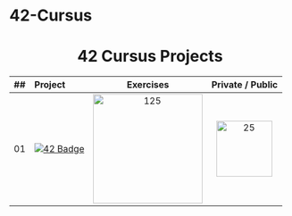 # 42-Cursus

<h1 align="center"> 42 Cursus Projects </h1>

| ## | Project | Exercises | Private / Public |
|:----:|:-----------------------------------|:------------------:|:------------------:|
| 01 |<a href="https://github.com/facetint/42-libft"><img src="https://github.com/facetint/42-Project-Badges/blob/main/libftm.png" alt="42 Badge" style="max-width: 100%;"></a>| <img width="196" alt="125" src="https://github.com/facetint/facetint/assets/112881823/ec5c5490-5337-4f92-9aba-c0a6f7f2dc8d">|<img width="100" alt="25" src="https://github.com/facetint/facetint/assets/112881823/67a55974-e6db-4e3f-a438-a337dfb81042">|
